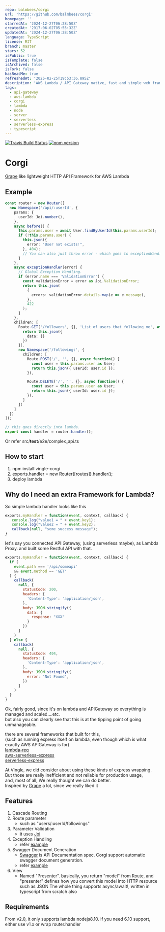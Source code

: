 ```yaml
---
repo: balmbees/corgi
url: 'https://github.com/balmbees/corgi'
homepage: ''
starredAt: '2024-12-27T06:28:50Z'
createdAt: '2017-06-02T05:55:32Z'
updatedAt: '2024-12-27T06:28:50Z'
language: TypeScript
license: MIT
branch: master
stars: 52
isPublic: true
isTemplate: false
isArchived: false
isFork: false
hasReadMe: true
refreshedAt: '2025-02-25T19:53:36.895Z'
description: 'AWS Lambda / API Gateway native, fast and simple web framework'
tags:
  - api-gateway
  - aws-lambda
  - corgi
  - lambda
  - node
  - server
  - serverless
  - serverless-express
  - typescript
---
```


[![Travis Build Status](https://travis-ci.org/balmbees/corgi.svg?branch=master)](https://travis-ci.org/balmbees/corgi)
[![npm version](https://badge.fury.io/js/vingle-corgi.svg)](https://badge.fury.io/js/vingle-corgi)

# Corgi
[Grape](https://github.com/ruby-grape/grape) like lightweight HTTP API Framework for AWS Lambda

## Example
```typescript
const router = new Router([
  new Namespace('/api/:userId', {
    params: {
      userId: Joi.number(),
    },
    async before() {
      this.params.user = await User.findByUserId(this.params.userId);
      if (!this.params.user) {
        this.json({
          error: "User not exists!",
        }, 404);
        // You can also just throw error - which goes to exceptionHandler
      }
    },
    async exceptionHandler(error) {
      // Global Exception Handling.
      if (error.name === 'ValidationError') {
        const validationError = error as Joi.ValidationError;
        return this.json(
          {
            errors: validationError.details.map(e => e.message),
          },
          422
        );
      }
    },
    children: [
      Route.GET('/followers', {}, 'List of users that following me', async function() {
        return this.json({
          data: {}
        })
      }),
      new Namespace('/followings', {
        children: [
          Route.POST('/', '', {}, async function() {
            const user = this.params.user as User;
            return this.json({ userId: user.id });
          }),

          Route.DELETE('/', '', {}, async function() {
            const user = this.params.user as User;
            return this.json({ userId: user.id });
          }),
        ]
      })
    ]
  })
]);

// this goes directly into lambda.
export const handler = router.handler();
```

Or refer src/__test__/e2e/complex_api.ts


## How to start
1. npm install vingle-corgi
2. exports.handler = new Router([routes]).handler();
3. deploy lambda


## Why do I need an extra Framework for Lambda?

So simple lambda handler looks like this

```js
exports.myHandler = function(event, context, callback) {
   console.log("value1 = " + event.key1);
   console.log("value2 = " + event.key2);
   callback(null, "some success message");
}
```

let's say you connected API Gateway, (using serverless maybe),
as Lambda Proxy. and built some Restful API with that.

```js
exports.myHandler = function(event, context, callback) {
  if (
    event.path === '/api/someapi'
    && event.method == 'GET'
  ) {
    callback(
      null, {
        statusCode: 200,
        headers: {
          'Content-Type': 'application/json',
        },
        body: JSON.stringify({
          data: {
            response: "XXX"
          }
        })
      }
    )
  } else {
    callback(
      null, {
        statusCode: 404,
        headers: {
          'Content-Type': 'application/json',
        },
        body: JSON.stringify({
          error: 'Not Found',
        })
      }
    )
  }
}
```

Ok, fairly good, since it's on lambda and APIGateway so everything is managed and scaled....etc.  
but also you can clearly see that this is at the tipping point of going unmanageable. 

there are several frameworks that built for this,  
(such as running express itself on lambda, even though which is what exactly AWS APIGateway is for)  
[lambda-req](https://www.npmjs.com/package/lambda-req)  
[aws-serverless-express](https://github.com/awslabs/aws-serverless-express)  
[serverless-express](https://claudiajs.com/tutorials/serverless-express.html)  

At Vingle, we did consider about using these kinds of express wrapping.  
But those are really inefficient and not reliable for production usage,   
and, most of all, We really thought we can do better.  
Inspired by [Grape](https://github.com/ruby-grape/grape) a lot, since we really liked it

## Features
1. Cascade Routing
2. Route parameter
    - such as "users/:userId/followings"
3. Parameter Validation
    - it uses [Joi](https://github.com/hapijs/joi)
4. Exception Handling
    - refer [example](src/__test__/e2e/complex_api.ts)
5. Swagger Document Generation
    - [Swagger](http://swagger.io/) is API Documentation spec. Corgi support automatic swagger document generation.
    - refer [example](src/swagger/__test__/index_spec.ts#L148)
6. View
    - Named "Presenter". basically, you return "model" from Route, and "presenter" defines how you convert this model into HTTP resource such as JSON
The whole thing supports async/await!, written in typescript from scratch also

## Requirements
From v2.0, it only supports lambda nodejs8.10. if you need 6.10 support, either use v1.x or wrap router.handler

